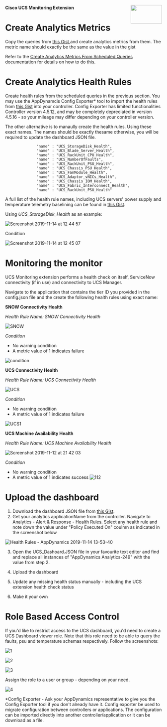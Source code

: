 
<p><img align="right" width="100" height="60" src="https://user-images.githubusercontent.com/2548160/68075860-ba631e80-fda5-11e9-8457-07859944ae08.png"> </p><strong> Cisco UCS Monitoring Extension</strong>

# Create Analytics Metrics 

Copy the queries from  <a href="https://gist.github.com/iogbole/961a3ab20503a1c90b9ac9896822e6a7#file-queries-txt" target="_blank" > this Gist </a> and create analytics metrics from them. The metric name should exactly be the same as the value in the gist


Refer to the <a href="https://docs.appdynamics.com/display/latest/Create+Analytics+Metrics+From+Scheduled+Queries"> Create Analytics Metrics From Scheduled Queries</a> documentation for details on how to do this. 

# Create Analytics Health Rules 

Create health rules from the scheduled queries in the previous section. You may use the AppDynamcis Config Exporter* tool to import the health rules from <a href="https://gist.github.com/iogbole/961a3ab20503a1c90b9ac9896822e6a7#file-analytics-health-rules-json" target= "_blank">this Gist</a> into your controller. Config Exporter has limited functionalities Controller version 4.5.12, and may be completely depreciated in version 4.5.16 - so your mileage may differ depending on your controller version. 

The other alternative is to manaully create the health rules. Using these exact names. The names should be exactly thesame otherwise, you will be required to update the dashboard JSON file. 

                  "name" : "UCS_StorageDisk_Health",
                  "name" : "UCS_Blade_Server_Health",
                  "name" : "UCS_RackUnit_CPU_Health",
                  "name" : "UCS_NumberOfFaults",
                  "name" : "UCS_RackUnit_PSU_Health",
                  "name" : "UCS_Chassis_PSU_Health",
                  "name" : "UCS_FanModule_Health",
                  "name" : "UCS_Adaptor_vNICs_Health",
                  "name" : "UCS_Chassis_IOM_Health",
                  "name" : "UCS_Fabric_Interconnect_Health",
                  "name" : "UCS_RackUnit_PSU_Health"

A full list of the health rule names, including UCS servers' power supply and temperature telemetry baselining can be found in <a href="https://gist.github.com/iogbole/961a3ab20503a1c90b9ac9896822e6a7#file-health-rule-names-json" target="_blank">this Gist</a>. 

Using *UCS_StorageDisk_Health* as an example:  

![Screenshot 2019-11-14 at 12 44 57](https://user-images.githubusercontent.com/2548160/68859861-2582ee00-06e0-11ea-9993-d6e9574bdfc0.png)

Condition

![Screenshot 2019-11-14 at 12 45 07](https://user-images.githubusercontent.com/2548160/68859874-2a47a200-06e0-11ea-8201-a48c6f4459b3.png)

# Monitoring the monitor 

UCS Monitoring extension performs a health check on itself, ServiceNow connectivity (if in use) and connectivity to UCS Manager. 

Navigate to the application that contains the tier ID you provided in the config.json file and the create the following health rules using exact name: 

**SNOW Connectivity Health**

 *Health Rule Name:  SNOW Connectivity Health*

 ![SNOW](https://user-images.githubusercontent.com/2548160/68711065-c793c080-0590-11ea-8b9a-30914ac72380.png)

  *Condition* 
  - No warning condition 
  - A metric value of 1 indicates failure 
  
 ![condition](https://user-images.githubusercontent.com/2548160/68712168-0cb8f200-0593-11ea-9494-1cda611080b7.jpg)

**UCS Connectivity Health**

 *Health Rule Name: UCS Connectivity Health*
 
  ![UCS](https://user-images.githubusercontent.com/2548160/68712728-3c1c2e80-0594-11ea-9226-33ac014273d9.png)
 
 *Condition* 
  - No warning condition 
  - A metric value of 1 indicates failure 
  
  ![UCS1](https://user-images.githubusercontent.com/2548160/68712882-8d2c2280-0594-11ea-9e9d-b9c11e4d9e86.png)

**UCS Machine Availability Health**

 *Health Rule Name: UCS Machine Availability Health*
 
 ![Screenshot 2019-11-12 at 21 42 03](https://user-images.githubusercontent.com/2548160/68713370-95d12880-0595-11ea-9f38-658b8feb935e.png)
 
*Condition* 
  - No warning condition 
  - A metric value of 1 indicates success 
![112](https://user-images.githubusercontent.com/2548160/68713582-198b1500-0596-11ea-88ef-78717f7d908c.jpg)


# Upload the dashboard 
1. Download the dashboard JSON file from <a href="https://gist.github.com/iogbole/961a3ab20503a1c90b9ac9896822e6a7#file-ucs_dashboard-json" taget="_blank">this Gist</a>. 
2. Get your analytics applicationName from the controller. Navigate to  Analytics - Alert & Response - Health Rules. Select any health rule and note down the value under "Policy Executed On" coulmn as indicated in the screenshot below
 
![Health Rules - AppDynamics 2019-11-14 13-53-40](https://user-images.githubusercontent.com/2548160/68862911-38002600-06e6-11ea-8b2d-24eb8ac98b25.jpg)

3. Open the UCS_Dashoard.JSON file in your favourite text editor and find and replace all instances of "AppDynamics Analytics-249" with the value from step 2. 

4. Upload the dashboard 

5. Update any missing health status manually  - including the UCS extension health check status 

6. Make it your own 

# Role Based Access Control 
If you'd like to restrict access to the UCS dashboard, you'd need to create a UCS Dashboard viewer role. Note that this role need to be able to query the faults, psu and temperature schemas respectively. Follow the screenshots: 

![1](https://user-images.githubusercontent.com/2548160/68866002-a8f60c80-06eb-11ea-8c57-c521310fae57.jpg)

![2](https://user-images.githubusercontent.com/2548160/68866008-abf0fd00-06eb-11ea-8ad6-6aa34f9e594b.jpg)

![3](https://user-images.githubusercontent.com/2548160/68866014-aeebed80-06eb-11ea-9b6e-d963fc317d46.jpg)

Assign the role to a user or group - depending on your need. 

![4](https://user-images.githubusercontent.com/2548160/68866017-b0b5b100-06eb-11ea-9103-d2004eb9f3bb.jpg)
 


*Config Exporter - Ask your AppDynamics representative to give you the Config Exporter tool if you don't already have it. Config exporter be used to migrate configuration between controllers or applications. The configuration can be imported directly into another controller/application or it can be download as a file. 
